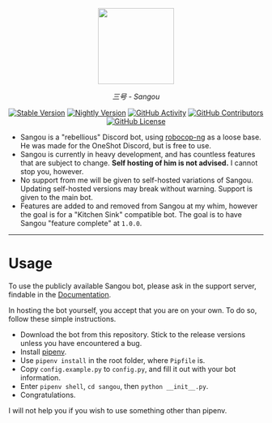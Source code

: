 <p align="center">
    <a href="https://3gou.0ccu.lt"><picture><img width="150px" src="https://raw.githubusercontent.com/vrnavi/sangou/master/sangou/assets/sangou.png"></picture></a>
</p>
<p align="center"><i>三号 - Sangou</i></p>

<p align="center"><a href="https://github.com/vrnavi/sangou/releases/latest"><img alt="Stable Version" src="https://img.shields.io/badge/Stable-0.3.2-cyan?labelColor=black"></a> <a href="https://codeload.github.com/vrnavi/sangou/zip/refs/heads/master"><img alt="Nightly Version" src="https://img.shields.io/badge/Nightly-0.4.0-lightpink?labelColor=black"></a> <a href="https://github.com/vrnavi/sangou/commits/master/"><img alt="GitHub Activity" src="https://img.shields.io/github/commit-activity/w/vrnavi/sangou?logo=github&color=white&labelColor=black&label=Commits"></a> <a href="https://github.com/vrnavi/sangou/graphs/contributors"><img alt="GitHub Contributors" src="https://img.shields.io/github/contributors/vrnavi/sangou?color=lightpink&labelColor=black&label=Contribs"></a> <a href="https://github.com/vrnavi/sangou/blob/master/LICENSE"><img alt="GitHub License" src="https://img.shields.io/github/license/vrnavi/sangou?color=cyan&labelColor=black&label=License"></a></p>


- Sangou is a "rebellious" Discord bot, using [robocop-ng](https://github.com/reswitched/robocop-ng) as a loose base. He was made for the OneShot Discord, but is free to use.
- Sangou is currently in heavy development, and has countless features that are subject to change. **Self hosting of him is not advised.** I cannot stop you, however.
- No support from me will be given to self-hosted variations of Sangou. Updating self-hosted versions may break without warning. Support is given to the main bot.
- Features are added to and removed from Sangou at my whim, however the goal is for a "Kitchen Sink" compatible bot. The goal is to have Sangou "feature complete" at `1.0.0`.

---

# Usage

To use the publicly available Sangou bot, please ask in the support server, findable in the [Documentation](https://3gou.0ccu.lt/).

In hosting the bot yourself, you accept that you are on your own. To do so, follow these simple instructions.

- Download the bot from this repository. Stick to the release versions unless you have encountered a bug.
- Install [pipenv](https://pipenv.pypa.io/en/latest/).
- Use `pipenv install` in the root folder, where `Pipfile` is.
- Copy `config.example.py` to `config.py`, and fill it out with your bot information.
- Enter `pipenv shell`, `cd sangou`, then `python __init__.py`.
- Congratulations.

I will not help you if you wish to use something other than pipenv.
